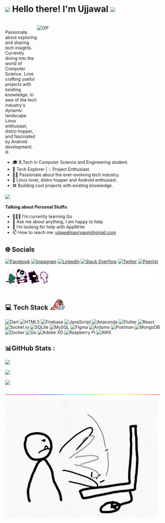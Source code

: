 <!-- <img align="right" alt="GIF" src="./assets/js-is-the-boss.gif" /> -->

# <img src="https://github.com/TheDudeThatCode/TheDudeThatCode/blob/master/Assets/Hi.gif" width="35px"> Hello there! I'm Ujjawal <img src="https://github.com/TheDudeThatCode/TheDudeThatCode/blob/master/Assets/Developer.gif" width="95px">

<br />

<img align="right" alt="GIF" src="./assets/lets-do-it.gif" height="400px" width="400px" />

Passionate about exploring and sharing tech insights. Currently diving into the world of Computer Science. Love crafting useful projects with existing knowledge. In awe of the tech industry's dynamic landscape. Linux enthusiast, distro hopper, and fascinated by Android development. 🌐

- 🎓 B.Tech in Computer Science and Engineering student.
- 🚀 Tech Explorer | 💡 Project Enthusiast.
- 👨‍💻 Passionate about the ever-evolving tech industry.
- 🐧 Linux lover, distro hopper and Android enthusiast.
- 🛠️ Building cool projects with existing knowledge.

[![](https://visitcount.itsvg.in/api?id=UjjawalMaurya&icon=2&color=6)](https://visitcount.itsvg.in)

**Talking about Personal Stuffs:**

- 👨🏽‍💻 I’m currently learning Go
- 💬 Ask me about anything, I am happy to help
- 🤔 I’m looking for help with AppWrite
- 📫 How to reach me: ujjawalmauryaum@gmail.com
<!-- - ⚙️ I use daily: `.dart`, `.js`, `.fig` -->

## 🌐 Socials

[![Facebook](https://img.shields.io/badge/Facebook-%231877F2.svg?logo=Facebook&logoColor=white)](https://facebook.com/ujjawalmauryaum)
[![Instagram](https://img.shields.io/badge/Instagram-%23E4405F.svg?logo=Instagram&logoColor=white)](https://instagram.com/1amujjawal)
[![LinkedIn](https://img.shields.io/badge/LinkedIn-%230077B5.svg?logo=linkedin&logoColor=white)](https://linkedin.com/in/ujjawalmauryaum)
[![Stack Overflow](https://img.shields.io/badge/-Stackoverflow-FE7A16?logo=stack-overflow&logoColor=white)](https://stackoverflow.com/users/12053457/ujjawal-maurya)
[![Twitter](https://img.shields.io/badge/Twitter-%231DA1F2.svg?logo=Twitter&logoColor=white)](https://twitter.com/monsterthatlies)
[![Peerlist](https://github-readme-badge.peerlist.io/api/ujjawalmaurya?style=plastic)](https://peerlist.io/ujjawalmaurya)

![](./assets/lets-catch.gif)

## 💻 Tech Stack <img alt="GIF" src="./assets/parrot-coding.gif" height="50px" />

![Dart](https://img.shields.io/badge/dart-%230175C2.svg?style=flat&logo=dart&logoColor=white)
![HTML5](https://img.shields.io/badge/html5-%23E34F26.svg?style=flat&logo=html5&logoColor=white)
![Firebase](https://img.shields.io/badge/firebase-%23039BE5.svg?style=flat&logo=firebase)
![JavaScript](https://img.shields.io/badge/javascript-%23323330.svg?style=flat&logo=javascript&logoColor=%23F7DF1E)
![Anaconda](https://img.shields.io/badge/Anaconda-%2344A833.svg?style=flat&logo=anaconda&logoColor=white)
![Flutter](https://img.shields.io/badge/Flutter-%2302569B.svg?style=flat&logo=Flutter&logoColor=white)
![React](https://img.shields.io/badge/react-%2320232a.svg?style=flat&logo=react&logoColor=%2361DAFB)
![Socket.io](https://img.shields.io/badge/Socket.io-black?style=flat&logo=socket.io&badgeColor=010101)
![SQLite](https://img.shields.io/badge/sqlite-%2307405e.svg?style=flat&logo=sqlite&logoColor=white)
![MySQL](https://img.shields.io/badge/mysql-%2300f.svg?style=flat&logo=mysql&logoColor=white)
![Figma](https://img.shields.io/badge/figma-%23F24E1E.svg?style=flat&logo=figma&logoColor=white)
![Arduino](https://img.shields.io/badge/-Arduino-00979D?style=flat&logo=Arduino&logoColor=white)
![Postman](https://img.shields.io/badge/Postman-FF6C37?style=flat&logo=postman&logoColor=white)
![MongoDB](https://img.shields.io/badge/MongoDB-%234ea94b.svg?style=flat&logo=mongodb&logoColor=white)
![Docker](https://img.shields.io/badge/docker-%230db7ed.svg?style=flat&logo=docker&logoColor=white)
![Go](https://img.shields.io/badge/go-%2300ADD8.svg?style=flat&logo=go&logoColor=white)
![Adobe XD](https://img.shields.io/badge/Adobe%20XD-470137?style=flat&logo=Adobe%20XD&logoColor=#FF61F6)
![Raspberry Pi](https://img.shields.io/badge/-RaspberryPi-C51A4A?style=flat&logo=Raspberry-Pi)
![AWS](https://img.shields.io/badge/AWS-%23FF9900.svg?style=flat&logo=amazon-aws&logoColor=white)

<!-- ![Gimp Gnu Image Manipulation Program](https://img.shields.io/badge/Gimp-657D8B?style=flat&logo=gimp&logoColor=FFFFFF)  -->
<!-- ![Nginx](https://img.shields.io/badge/nginx-%23009639.svg?style=flat&logo=nginx&logoColor=white)  -->
<!-- ![Strapi](https://img.shields.io/badge/strapi-%232E7EEA.svg?style=flat&logo=strapi&logoColor=white)  -->
<!-- ![Realm](https://img.shields.io/badge/Realm-39477F?style=flat&logo=realm&logoColor=white) -->
<!-- ![Bootstrap](https://img.shields.io/badge/bootstrap-%23563D7C.svg?style=flat&logo=bootstrap&logoColor=white)  -->

## 📊GitHub Stats :

![](https://github-readme-stats.vercel.app/api?username=UjjawalMaurya&theme=radical&hide_border=false&include_all_commits=true&count_private=true)

![](https://github-readme-streak-stats.herokuapp.com/?user=UjjawalMaurya&theme=radical&hide_border=false)

![](https://github-readme-stats.vercel.app/api/top-langs/?username=UjjawalMaurya&theme=radical&hide_border=false&include_all_commits=true&count_private=true&layout=compact)

![](./assets/grad-line.gif)

<!-- ### ✍️Random Dev Quote
![](https://quotes-github-readme.vercel.app/api?type=horizontal&theme=radical) -->

<img alt="GIF" src="./assets/sketch-working.gif"/>
